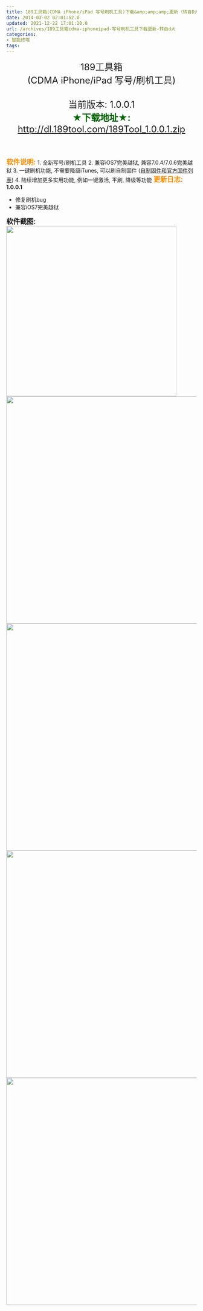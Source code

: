 ```yaml
---
title: 189工具箱(CDMA iPhone/iPad 写号刷机工具)下载&amp;amp;amp;更新（转自D大）
date: 2014-03-02 02:01:52.0
updated: 2021-12-22 17:01:20.0
url: /archives/189工具箱cdma-iphoneipad-写号刷机工具下载更新-转自d大
categories: 
- 智能终端
tags: 
---
```


<div align="center"><span><span style="font-size: x-large;">189工具箱</span></span></div>
<div align="center"><span><span style="font-size: x-large;">(CDMA iPhone/iPad 写号/刷机工具)</span></span></div>
<div align="center"><span style="font-size: x-large;"> </span></div>
<div align="center"><span style="font-size: x-large;">当前版本: 1.0.0.1</span></div>
<div align="center"><span style="font-size: x-large;"><span style="color: #006400;"><strong>★下载地址★:</strong> <a href="http://dl.189tool.com/189Tool_1.0.0.1.zip" target="_blank">http://dl.189tool.com/189Tool_1.0.0.1.zip</a></span></span></div>
<div align="center"><span style="font-size: x-large;"> </span></div>
<div align="center"><span style="font-size: x-large;"> </span></div>
<span style="font-size: large;"><span style="color: #ff8c00;"><strong>软件说明: </strong></span></span>
1. 全新写号/刷机工具
2. 兼容iOS7完美越狱, 兼容7.0.4/7.0.6完美越狱
3. 一键刷机功能, 不需要降级iTunes, 可以刷自制固件 (<a href="http://www.189tool.com/thread-3-1-1.html" target="_blank">自制固件和官方固件列表</a>)
4. 陆续增加更多实用功能, 例如一键激活, 平刷, 降级等功能
<span style="font-size: large;"><span style="color: #ff8c00;"><strong>更新日志:</strong></span></span>
<strong>1.0.0.1</strong>
<ul type="1">
	<li>修复刷机bug</li>
	<li>兼容iOS7完美越狱</li>
</ul>
<strong><span style="font-size: large;">软件截图:</span></strong>
<img id="aimg_13" alt="" src="http://www.189tool.com/data/attachment/forum/201402/23/072954wvh5zzw65vj6ewwz.png" width="450" />
<div id="aimg_13_menu">
<div>
<img id="aimg_14" alt="" src="http://www.189tool.com/data/attachment/forum/201402/23/072954grft4szynvswfwwy.png" width="600" />
</div>
</div>
<div id="aimg_14_menu">
<img id="aimg_15" alt="" src="http://www.189tool.com/data/attachment/forum/201402/23/072955xtiayiii4t0u05k4.png" width="600" />
</div>
<div id="aimg_15_menu">
<img id="aimg_16" alt="" src="http://www.189tool.com/data/attachment/forum/201402/23/072955t5w7wwsscggggwf3.png" width="600" />
</div>
<div id="aimg_16_menu">
<div>
<img id="aimg_17" alt="" src="http://www.189tool.com/data/attachment/forum/201402/23/072955djf0bbzqhp02h0q0.png" width="600" />
</div>
</div>
<div id="aimg_17_menu">
<div>
&nbsp;
</div>
</div>